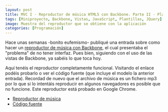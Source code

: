 ```yaml
---
layout: post
title: MVC I - Reproductor de música HTML5 con Backbone. Parte II - PlayerView
tags: [Miniproyecto, Backbone, Vistas, JavaScript, Plantillas, JQuery]
image: Muestra del reproductor que se obtiene con la aplicación
categories: [Programación]
---
```


Hace unas semanas -bonito eufemismo- publiqué una entrada sobre como hacer un [reproductor de música con Backbone](http://www.p2kmgcl.com/2013/01/mvc-iintroduccion-y-parte-1-songmodel.html), el cual presentaba el "problema" de no tener interfaz. Pues bien, siguiendo con el uso de las vistas de Backbone, ya sabéis lo que toca hoy.

Aquí tenéis el reproductor completamente funcional. Visitando el enlace podéis probarlo o ver el código fuente (que incluye el modelo la anterior entrada). Recordad de nuevo que el archivo de música es un fichero mp3 por lo que si lo intentáis reproducir en algunos navegadores es posible que no funcione. Este reproductor está probado en Google Chrome.

 - [Reproductor de música](/examples/mvc_html5player/app/)
 - [Código fuente](https://github.com/p2kmgcl/mvc_html5player)
